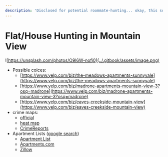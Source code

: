 ```yaml
---
description: 'Disclosed for potential roommate-hunting... okay, this sounds weird.'
---
```


# Flat/House Hunting in Mountain View

![https://unsplash.com/photos/O9l6W-nofj0](../.gitbook/assets/image.png)

* Possible coices:
  * [https://www.yelp.com/biz/the-meadows-apartments-sunnyvale](https://www.yelp.com/biz/the-meadows-apartments-sunnyvale)
  * [https://www.yelp.com/biz/madrone-apartments-mountain-view-3?osq=madrone](https://www.yelp.com/biz/madrone-apartments-mountain-view-3?osq=madrone)
  * [https://www.yelp.com/biz/eaves-creekside-mountain-view](https://www.yelp.com/biz/eaves-creekside-mountain-view)
* crime maps:
  * [official](https://www.mountainview.gov/depts/police/crime/crimemap/default.asp)
  * [heat map](https://www.trulia.com/real_estate/Mountain_View-California/crime/)
  * [CrimeReports](https://www.crimereports.com/home/#!/dashboard?incident_types=Assault%252CAssault%2520with%2520Deadly%2520Weapon%252CBreaking%2520%2526%2520Entering%252CDisorder%252CDrugs%252CHomicide%252CKidnapping%252CLiquor%252COther%2520Sexual%2520Offense%252CProperty%2520Crime%252CProperty%2520Crime%2520Commercial%252CProperty%2520Crime%2520Residential%252CQuality%2520of%2520Life%252CRobbery%252CSexual%2520Assault%252CSexual%2520Offense%252CTheft%252CTheft%2520from%2520Vehicle%252CTheft%2520of%2520Vehicle&start_date=2018-06-26&end_date=2018-12-23&days=sunday%252Cmonday%252Ctuesday%252Cwednesday%252Cthursday%252Cfriday%252Csaturday&start_time=0&end_time=23&include_sex_offenders=true&lat=37.40662484134086&lng=-122.08677291870116&zoom=16&current_tab=map&shapeIds=&shape_id=false)
* Apartment Lists \([google search](https://www.google.com/search?q=place+to+rent%2C+mountain+view&oq=place+to+rent%2C+mountain+view&aqs=chrome..69i57j0l5.6447j1j7&sourceid=chrome&ie=UTF-8)\)
  * [Apartment List](https://www.apartmentlist.com/shortlist)
  * [Apartments.com](https://www.apartments.com/monte-sierra-apartments-mountain-view-ca/zkpt94w/)
  * [Zillow](https://www.zillow.com/homes/for_rent/condo,apartment_duplex_type/0-892096_price/0-3600_mp/1_laundry/featured_sort/37.432988,-122.064071,37.38772,-122.125869_rect/13_zm/)

